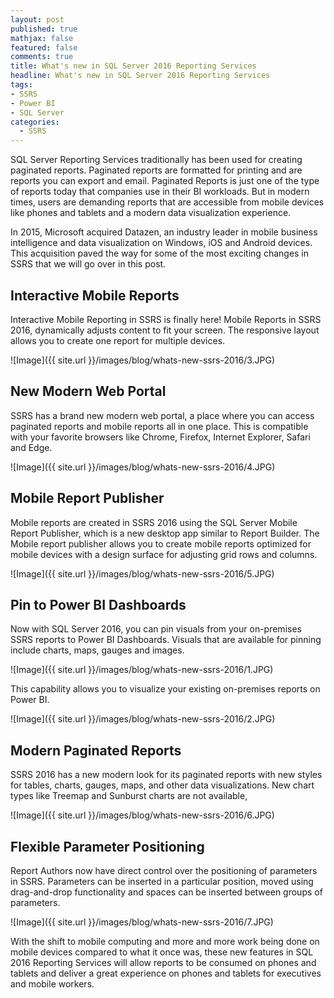 ```yaml
---
layout: post
published: true
mathjax: false
featured: false
comments: true
title: What's new in SQL Server 2016 Reporting Services
headline: What's new in SQL Server 2016 Reporting Services
tags:
- SSRS
- Power BI
- SQL Server
categories:
  - SSRS
---
```


SQL Server Reporting Services traditionally has been used for creating paginated reports. Paginated reports are formatted for printing and are reports you can export and email. Paginated Reports is just one of the type of reports today that companies use in their BI workloads. But in modern times, users are demanding reports that are accessible from mobile devices like phones and tablets and a modern data visualization experience. 

In 2015, Microsoft acquired Datazen, an industry leader in mobile business intelligence and data visualization on Windows, iOS and Android devices. This acquisition paved the way for some of the most exciting changes in SSRS that we will go over in this post.

## Interactive Mobile Reports

Interactive Mobile Reporting in SSRS is finally here! Mobile Reports in SSRS 2016, dynamically adjusts content to fit your screen. The responsive layout allows you to create one report for multiple devices.

![Image]({{ site.url }}/images/blog/whats-new-ssrs-2016/3.JPG)

## New Modern Web Portal

SSRS has a brand new modern web portal, a place where you can access paginated reports and mobile reports all in one place. This is compatible with your favorite browsers like Chrome, Firefox, Internet Explorer, Safari and Edge.

![Image]({{ site.url }}/images/blog/whats-new-ssrs-2016/4.JPG)

## Mobile Report Publisher

Mobile reports are created in SSRS 2016 using the SQL Server Mobile Report Publisher, which is a new desktop app similar to Report Builder. The Mobile report publisher allows you to create mobile reports optimized for mobile devices with a design surface for adjusting grid rows and columns.

![Image]({{ site.url }}/images/blog/whats-new-ssrs-2016/5.JPG)

## Pin to Power BI Dashboards

Now with SQL Server 2016, you can pin visuals from your on-premises SSRS reports to Power BI Dashboards. Visuals that are available for pinning include charts, maps, gauges and images.

![Image]({{ site.url }}/images/blog/whats-new-ssrs-2016/1.JPG)

This capability allows you to visualize your existing on-premises reports on Power BI.

![Image]({{ site.url }}/images/blog/whats-new-ssrs-2016/2.JPG)


## Modern Paginated Reports

SSRS 2016 has a new modern look for its paginated reports with new styles for tables, charts, gauges, maps, and other data visualizations. New chart types like Treemap and Sunburst charts are not available,

![Image]({{ site.url }}/images/blog/whats-new-ssrs-2016/6.JPG)


## Flexible Parameter Positioning

Report Authors now have direct control over the positioning of parameters in SSRS. Parameters can be inserted in a particular position, moved using drag-and-drop functionality and spaces can be inserted between groups of parameters.

![Image]({{ site.url }}/images/blog/whats-new-ssrs-2016/7.JPG)

With the shift to mobile computing and more and more work being done on mobile devices compared to what it once was, these new features in SQL 2016 Reporting Services will allow reports to be consumed on phones and tablets and deliver a great experience on phones and tablets for executives and mobile workers.
